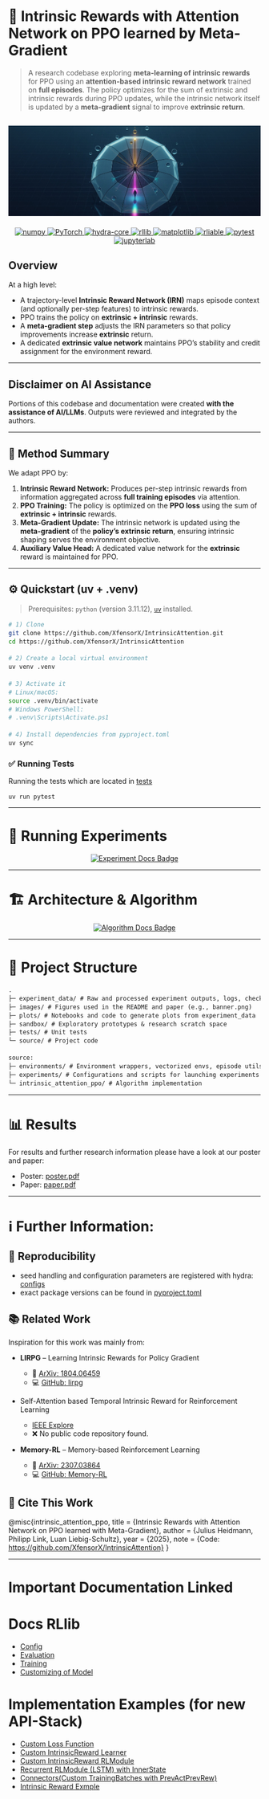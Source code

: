 # 🧠 Intrinsic Rewards with Attention Network on PPO learned by Meta-Gradient

> A research codebase exploring **meta-learning of intrinsic rewards** for PPO using an **attention-based intrinsic
reward
network** trained on **full episodes**. The policy optimizes for the sum of extrinsic and intrinsic rewards during PPO
> updates, while the intrinsic network itself is updated by a **meta-gradient** signal to improve **extrinsic return**.


![intrinsic_attention_umbrella_bnner.jpg](images/intrinsic_attention_umbrella_bnner.jpg)
---

<p align="center">
  <a href="https://pypi.org/project/numpy/">
    <img src="https://img.shields.io/pypi/v/numpy.svg?label=numpy&logo=numpy" alt="numpy"/>
  </a>
  <a href="https://pypi.org/project/torch/">
    <img src="https://img.shields.io/pypi/v/torch.svg?label=PyTorch&logo=pytorch" alt="PyTorch"/>
  </a>
  <a href="https://pypi.org/project/hydra-core/">
    <img src="https://img.shields.io/pypi/v/hydra-core.svg?label=hydra-core" alt="hydra-core"/>
  </a>
  <a href="https://pypi.org/project/ray/">
    <img src="https://img.shields.io/pypi/v/rllib.svg?label=rllib&logo=ray" alt="rllib"/>
  </a>
  <a href="https://pypi.org/project/matplotlib/">
    <img src="https://img.shields.io/pypi/v/matplotlib.svg?label=matplotlib" alt="matplotlib"/>
  </a>
  <a href="https://pypi.org/project/rliable/">
    <img src="https://img.shields.io/pypi/v/rliable.svg?label=rliable" alt="rliable"/>
  </a>
  <a href="https://pypi.org/project/pytest/">
    <img src="https://img.shields.io/pypi/v/pytest.svg?label=pytest&logo=pytest" alt="pytest"/>
  </a>
  <a href="https://pypi.org/project/jupyterlab/">
    <img src="https://img.shields.io/pypi/v/jupyter.svg?label=jupyterlab&logo=jupyter" alt="jupyterlab"/>
  </a>
</p>

## Overview

At a high level:

- A trajectory-level **Intrinsic Reward Network (IRN)** maps episode context (and optionally per-step features) to
  intrinsic rewards.
- PPO trains the policy on **extrinsic + intrinsic** rewards.
- A **meta-gradient step** adjusts the IRN parameters so that policy improvements increase
  **extrinsic** return.
- A dedicated **extrinsic value network** maintains PPO’s stability and credit assignment for the environment reward.

---

## Disclaimer on AI Assistance

Portions of this codebase and documentation were created **with the assistance of AI/LLMs**. Outputs were reviewed and
integrated by the authors.

---

## 🧩 Method Summary

We adapt PPO by:

1. **Intrinsic Reward Network:** Produces per-step intrinsic rewards from information aggregated across **full training
   episodes** via attention.
2. **PPO Training:** The policy is optimized on the **PPO loss** using the sum of **extrinsic + intrinsic** rewards.
3. **Meta-Gradient Update:** The intrinsic network is updated using the **meta-gradient** of the **policy’s extrinsic
   return**, ensuring intrinsic shaping serves the environment objective.
4. **Auxiliary Value Head:** A dedicated value network for the **extrinsic** reward is maintained for PPO.

---

## ⚙️ Quickstart (uv + .venv)

> Prerequisites: `python` (version 3.11.12), [`uv`](https://github.com/astral-sh/uv) installed.

```bash
# 1) Clone
git clone https://github.com/XfensorX/IntrinsicAttention.git
cd https://github.com/XfensorX/IntrinsicAttention

# 2) Create a local virtual environment
uv venv .venv

# 3) Activate it
# Linux/macOS:
source .venv/bin/activate
# Windows PowerShell:
# .venv\Scripts\Activate.ps1

# 4) Install dependencies from pyproject.toml
uv sync

```

### ✅ Running Tests

Running the tests which are located in [tests](tests)

```shell
uv run pytest
```

---

# 🧪 Running Experiments

<p align="center">
  <a href="./source/experiments/README.md">
    <img src="https://img.shields.io/badge/View-Experiment_Docs-green?style=for-the-badge&logoColor=white" alt="Experiment Docs Badge" />
  </a>
</p>

---

# 🏗️ Architecture & Algorithm

<p align="center">
  <a href="./source/intrinsic_attention_ppo/README.md">
    <img src="https://img.shields.io/badge/View-Algorithm_Docs-blue?style=for-the-badge&logoColor=white" alt="Algorithm Docs Badge" />
  </a>
</p>

---

# 📁 Project Structure

```markdown
.
├─ experiment_data/ # Raw and processed experiment outputs, logs, checkpoints
├─ images/ # Figures used in the README and paper (e.g., banner.png)
├─ plots/ # Notebooks and code to generate plots from experiment_data
├─ sandbox/ # Exploratory prototypes & research scratch space
├─ tests/ # Unit tests
└─ source/ # Project code

source:
├─ environments/ # Environment wrappers, vectorized envs, episode utils
├─ experiments/ # Configurations and scripts for launching experiments
└─ intrinsic_attention_ppo/ # Algorithm implementation

```

---

# 📊 Results

For results and further research information please have a look at our poster and paper:

- Poster: [poster.pdf](poster.pdf)
- Paper: [paper.pdf](paper.pdf)

---

# ℹ️ Further Information:

## 🔁 Reproducibility

- seed handling and configuration parameters are registered with hydra: [configs](source/experiments/configs)
- exact package versions can be found in [pyproject.toml](pyproject.toml)

## 📚 Related Work

Inspiration for this work was mainly from:

- **LIRPG** – Learning Intrinsic Rewards for Policy Gradient
    - 📄 [ArXiv: 1804.06459](https://arxiv.org/abs/1804.06459)
    - 💻 [GitHub: lirpg](https://github.com/Hwhitetooth/lirpg)

- Self-Attention based Temporal Intrinsic Reward for Reinforcement Learning
    - [IEEE Explore](https://ieeexplore.ieee.org/document/9727314)
    - ❌ No public code repository found.

- **Memory-RL** – Memory-based Reinforcement Learning
    - 📄 [ArXiv: 2307.03864](https://arxiv.org/abs/2307.03864)
    - 💻 [GitHub: Memory-RL](https://github.com/twni2016/Memory-RL)

## 📝 Cite This Work

@misc{intrinsic_attention_ppo,
title = {Intrinsic Rewards with Attention Network on PPO learned with Meta-Gradient},
author = {Julius Heidmann, Philipp Link, Luan Liebig-Schultz},
year = {2025},
note = {Code: https://github.com/XfensorX/IntrinsicAttention}
}

---

# Important Documentation Linked

# Docs RLlib

- [Config](https://docs.ray.io/en/latest/rllib/package_ref/doc/ray.rllib.algorithms.algorithm_config.AlgorithmConfig.html)
- [Evaluation](https://docs.ray.io/en/latest/rllib/package_ref/doc/ray.rllib.algorithms.algorithm_config.AlgorithmConfig.evaluation.html)
- [Training](https://docs.ray.io/en/latest/rllib/package_ref/doc/ray.rllib.algorithms.algorithm_config.AlgorithmConfig.training.html)
- [Customizing of Model](https://docs.ray.io/en/latest/rllib/package_ref/doc/ray.rllib.core.rl_module.default_model_config.DefaultModelConfig.html)

# Implementation Examples (for new API-Stack)

- [Custom Loss Function](https://github.com/ray-project/ray/blob/master/rllib/examples/learners/classes/custom_ppo_loss_fn_learner.py)
- [Custom IntrinsicReward Learner](https://github.com/ray-project/ray/blob/master/rllib/examples/learners/classes/intrinsic_curiosity_learners.py)
- [Custom IntrinsicReward RLModule](https://github.com/ray-project/ray/blob/master/rllib/examples/rl_modules/classes/intrinsic_curiosity_model_rlm.py)
- [Recurrent RLModule (LSTM) with InnerState](https://github.com/ray-project/ray/blob/master/rllib/examples/rl_modules/classes/lstm_containing_rlm.py)
- [Connectors(Custom TrainingBatches with PrevActPrevRew)](https://github.com/ray-project/ray/blob/master/rllib/examples/connectors/prev_actions_prev_rewards.py)
- [Intrinsic Reward Exmple](https://github.com/ray-project/ray/blob/master/rllib/examples/rl_modules/classes/intrinsic_curiosity_model_rlm.py)

